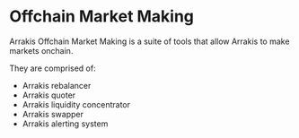 # Offchain Market Making


Arrakis Offchain Market Making is a suite of tools that allow Arrakis to make markets onchain.

They are comprised of:
- Arrakis rebalancer
- Arrakis quoter
- Arrakis liquidity concentrator
- Arrakis swapper
- Arrakis alerting system




